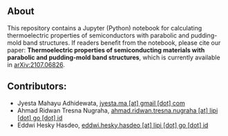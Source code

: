 ## About

This repository contains a Jupyter (Python) notebook for calculating
thermoelectric properties of semiconductors with parabolic and
pudding-mold band structures.  If readers benefit from the notebook,
please cite our paper: <strong>Thermoelectric properties of
semiconducting materials with parabolic and pudding-mold band
structures</strong>, which is currently available in <a
href="https://arxiv.org/abs/2107.06826">arXiv:2107.06826</a>.

## Contributors:
- Jyesta Mahayu Adhidewata, <a
  href="mailto:jyesta.ma@gmail.com">jyesta.ma [at] gmail [dot] com</a>
- Ahmad Ridwan Tresna Nugraha, <a
  href="mailto:ahmad.ridwan.tresna.nugraha@lipi.go.id">ahmad.ridwan.tresna.nugraha
  [at] lipi [dot] go [dot] id</a>
- Eddwi Hesky Hasdeo, <a
  href="mailto:eddwi.hesky.hasdeo@lipi.go.id">eddwi.hesky.hasdeo
  [at] lipi [dot] go [dot] id</a>
